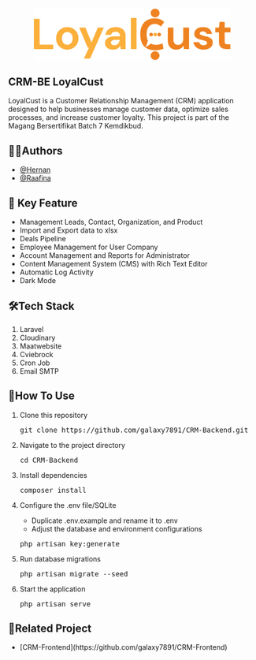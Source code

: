 <p align="center"><img src="https://github.com/galaxy7891/CRM-Frontend/blob/main/public/images/icons/logo.svg" width="400" alt="LoyalCust Logo"></p>



## CRM-BE LoyalCust

LoyalCust is a Customer Relationship Management (CRM) application designed to help businesses manage customer data, optimize sales processes, and increase customer loyalty. This project is part of the Magang Bersertifikat Batch 7 Kemdikbud.

## 🧑‍💻Authors
- [@Hernan](https://github.com/Hernansandi)
- [@Raafina](https://github.com/Raafina)
  
## 🚀 Key Feature
<ul>
    <li>Management Leads, Contact, Organization, and Product</li>
    <li>Import and Export data to xlsx</li>
    <li>Deals Pipeline</li>
    <li>Employee Management for User Company</li>
    <li>Account Management and Reports for Administrator</li>
    <li>Content Management System (CMS) with Rich Text Editor</li>
    <li>Automatic Log Activity</li>
    <li>Dark Mode</li>
</ul>

## 🛠️Tech Stack
<ol>
    <li>Laravel</li>
    <li>Cloudinary</li>
    <li>Maatwebsite</li>
    <li>Cviebrock</li>
    <li>Cron Job</li>
    <li>Email SMTP</li>
</ol>

## 🎯How To Use
<ol>
    <li>
        <p>Clone this repository</p>
        <p><pre>git clone https://github.com/galaxy7891/CRM-Backend.git</pre></p>
    </li>
    <li>
        <p>Navigate to the project directory</p>
        <p><pre>cd CRM-Backend</pre></p>
    </li>
    <li>
        <p>Install dependencies</p>
        <p><pre>composer install</pre></p>
    </li>
     <li>
        <p>Configure the .env file/SQLite</p>
        <ul>
            <li>Duplicate .env.example and rename it to .env</li>
            <li>Adjust the database and environment configurations</li>
        </ul>
        <p><pre>php artisan key:generate</pre></p>
    </li>
    <li>
        <p>Run database migrations</p>
        <p><pre>php artisan migrate --seed</pre></p>
    </li>
    <li>
        <p>Start the application</p>
        <p><pre>php artisan serve</pre></p>
    </li>
</ol>

## 🔎Related Project
<ul>
    <li>[CRM-Frontend](https://github.com/galaxy7891/CRM-Frontend)</li>
</ul>



